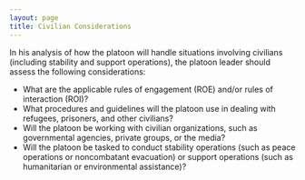 ```yaml
---
layout: page
title: Civilian Considerations
---
```


In his analysis of how the platoon will handle situations involving civilians (including stability and support operations), the platoon leader should assess the following considerations:

+ What are the applicable rules of engagement (ROE) and/or rules of interaction (ROI)?
+ What procedures and guidelines will the platoon use in dealing with refugees, prisoners, and other civilians?
+ Will the platoon be working with civilian organizations, such as governmental agencies, private groups, or the media?
+ Will the platoon be tasked to conduct stability operations (such as peace operations or noncombatant evacuation) or support operations (such as humanitarian or environmental assistance)?
